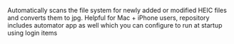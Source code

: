 Automatically scans the file system for newly added or modified HEIC files and converts them to jpg. Helpful for Mac + iPhone users, repository includes automator app as well which you can configure to run at startup using login items
